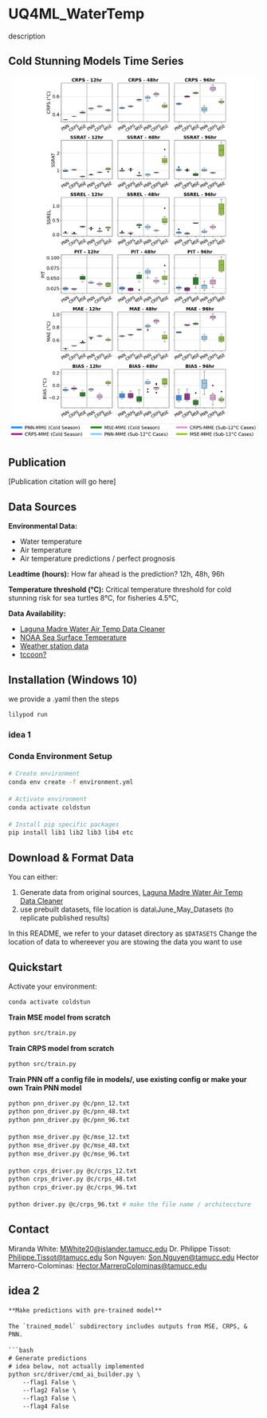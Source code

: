 # UQ4ML_WaterTemp
description

## Cold Stunning Models Time Series
![ColdStunNet Overview](images/Fig5OG_Sub12Legend.png)

## Publication
[Publication citation will go here]

## Data Sources

**Environmental Data:**
- Water temperature
- Air temperature
- Air temperature predictions / perfect prognosis


**Leadtime (hours):** How far ahead is the prediction? 12h, 48h, 96h

**Temperature threshold (°C):** Critical temperature threshold for cold stunning risk for sea turtles 8°C, for fisheries 4.5°C,

**Data Availability:**
- [Laguna Madre Water Air Temp Data Cleaner](https://github.com/conrad-blucher-institute/LagunaMadreWaterAirTempDataCleaner)
- [NOAA Sea Surface Temperature](https://www.ncei.noaa.gov/data/sea-surface-temperature-optimum-interpolation/)
- [Weather station data](https://www.ncei.noaa.gov/data/)
- [tccoon?](placeholder_url)


## Installation (Windows 10)
we provide a .yaml
then the steps
```
lilypod run
```


### idea 1
### Conda Environment Setup
```bash
# Create environment
conda env create -f environment.yml

# Activate environment
conda activate coldstun

# Install pip specific packages
pip install lib1 lib2 lib3 lib4 etc
```


## Download & Format Data

You can either:

1. Generate data from original sources, [Laguna Madre Water Air Temp Data Cleaner](https://github.com/conrad-blucher-institute/LagunaMadreWaterAirTempDataCleaner) 
2. use prebuilt datasets, file location is data\June_May_Datasets (to replicate published results)

In this README, we refer to your dataset directory as `$DATASETS`
Change the location of data to whereever you are stowing the data you want to use

## Quickstart

Activate your environment:
```bash
conda activate coldstun
```



**Train MSE model from scratch**
```bash
python src/train.py 
```

**Train CRPS model from scratch**
```bash
python src/train.py 
```

**Train PNN off a config file in models/, use existing config or make your own**
**Train PNN model**
```bash
python pnn_driver.py @c/pnn_12.txt
python pnn_driver.py @c/pnn_48.txt
python pnn_driver.py @c/pnn_96.txt

python mse_driver.py @c/mse_12.txt
python mse_driver.py @c/mse_48.txt
python mse_driver.py @c/mse_96.txt

python crps_driver.py @c/crps_12.txt
python crps_driver.py @c/crps_48.txt
python crps_driver.py @c/crps_96.txt

python driver.py @c/crps_96.txt # make the file name / architeccture
```

## Contact
Miranda White: [MWhite20@islander.tamucc.edu](mailto:mwhite20@islander.tamucc.edu)
Dr. Philippe Tissot: [Philippe.Tissot@tamucc.edu](mailto:Philippe.Tissot@tamucc.edu)
Son Nguyen: [Son.Nguyen@tamucc.edu](mailto:Son.Nguyen@tamucc.edu)
Hector Marrero-Colominas: [Hector.MarreroColominas@tamucc.edu](mailto:Hector.MarreroColominas@tamucc.edu)

## idea 2
```
**Make predictions with pre-trained model**

The `trained_model` subdirectory includes outputs from MSE, CRPS, & PNN.

```bash
# Generate predictions
# idea below, not actually implemented
python src/driver/cmd_ai_builder.py \
    --flag1 False \
    --flag2 False \
    --flag3 False \
    --flag4 False
```
